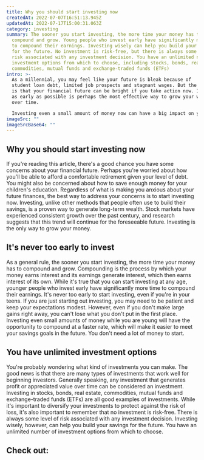 ```yaml
---
title: Why you should start investing now
createdAt: 2022-07-07T16:51:13.945Z
updatedAt: 2022-07-17T15:00:31.063Z
category: investing
summary: The sooner you start investing, the more time your money has to
  compound and grow. Young people who invest early have significantly more time
  to compound their earnings. Investing wisely can help you build your savings
  for the future. No investment is risk-free, but there is always some level of
  risk associated with any investment decision. You have an unlimited number of
  investment options from which to choose, including stocks, bonds, real estate,
  commodities, mutual funds and exchange-traded funds (ETFs)
intro: >-
  As a millennial, you may feel like your future is bleak because of
  student loan debt, limited job prospects and stagnant wages. But the reality
  is that your financial future can be bright if you take action now. Investing
  as early as possible is perhaps the most effective way to grow your wealth
  over time. 

  Investing even a small amount of money now can have a big impact on your long-term financial success. Time is your greatest ally when it comes to growing your money — the earlier you begin investing, the greater potential return you will see later in life. At Intrinzik we believe that everyone should learn about personal finance and invest responsibly for their future. With this article we want to give you some insights about why you should start investing now and what are the best ways to do it:
imageSrc: ""
imageSrcBase64: ""
---
```


## Why you should start investing now

If you're reading this article, there's a good chance you have some concerns about your financial future. Perhaps you're worried about how you'll be able to afford a comfortable retirement given your level of debt. You might also be concerned about how to save enough money for your children's education.
Regardless of what is making you anxious about your future finances, the best way to address your concerns is to start investing now.
Investing, unlike other methods that people often use to build their savings, is a proven way to generate long-term wealth. Stock markets have experienced consistent growth over the past century, and research suggests that this trend will continue for the foreseeable future. Investing is the only way to grow your money.

## It's never too early to invest

As a general rule, the sooner you start investing, the more time your money has to compound and grow. Compounding is the process by which your money earns interest and its earnings generate interest, which then earns interest of its own.
While it's true that you can start investing at any age, younger people who invest early have significantly more time to compound their earnings. It's never too early to start investing, even if you're in your teens.
If you are just starting out investing, you may need to be patient and keep your expectations modest. However, even if you don't make large gains right away, you can't lose what you don't put in the first place.
Investing even small amounts of money while you are young will have the opportunity to compound at a faster rate, which will make it easier to meet your savings goals in the future. You don't need a lot of money to start.

## You have unlimited investment options

You're probably wondering what kind of investments you can make. The good news is that there are many types of investments that work well for beginning investors.
Generally speaking, any investment that generates profit or appreciated value over time can be considered an investment. Investing in stocks, bonds, real estate, commodities, mutual funds and exchange-traded funds (ETFs) are all good examples of investments.
While it's important to diversify your investments to protect against the risk of loss, it's also important to remember that no investment is risk-free. There is always some level of risk associated with any investment decision.
Investing wisely, however, can help you build your savings for the future. You have an unlimited number of investment options from which to choose.

## Check out:
